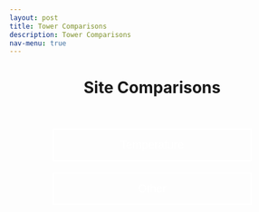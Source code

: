 ```yaml
---
layout: post
title: Tower Comparisons
description: Tower Comparisons
nav-menu: true
---
```



<script>
window.onload = function() {
  var coll = document.getElementsByClassName("collapsible");
  var i;

  for (i = 0; i < coll.length; i++) {
    coll[i].addEventListener("click", function() {
      this.classList.toggle("active");
      var content = this.nextElementSibling;
      if (content.style.display === "block") {
        content.style.display = "none";
      } else {
        content.style.display = "block";
      }
    });
  }
}
</script>


<html>
<head>
  <style>
    .grid-container {
      display: grid;
      grid-template-columns: repeat(auto-fit, minmax(250px, 1fr)); /* Make the grid responsive */
      grid-gap: 1em;
    }

    .grid-item {
      position: relative;
      padding-top: 100%; /* Maintain the aspect ratio */
      overflow: hidden;
      border: none; /* Ensure no borders are added to the grid item */
    }

    .grid-item a {
      position: absolute;
      top: 0;
      left: 0;
      right: 0;
      bottom: 0;
      text-decoration: none;
      color: white;
      display: flex;
      align-items: center;
      justify-content: center;
      background: rgba(0,0,0,0.7); /* Add a semi-transparent overlay */
      border: none; /* Ensure no borders are added to the link */
    }

    .grid-item img {
      position: absolute;
      top: 0;
      left: 0;
      width: 100%;
      height: 100%;
      object-fit: cover;
      border: none; /* Ensure no borders are added to the image */
      outline: none; /* Ensure no outlines are added to the image */
    }

    .grid-item span {
      font-size: 2rem; /* Adjust the font size */
      text-shadow: 2px 2px 4px rgba(0,0,0,0.5); /* Add a text shadow for better visibility */
      z-index: 2;
      font-weight: bold; /* Make the text bolder */
    }

    /* Larger and bolder text for desktop */
    @media (min-width: 768px) {
      .grid-item span {
        font-size: 3rem;
        font-weight: 900;
      }
      .collapsible {
    background-color: transparent;
    color: white;
    text-align: center;
    padding: 15px;
    border: 2px solid white;
    font-size: 20px;
    display: flex; /* Change from block to flex */
    justify-content: center; /* Center content horizontally */
    align-items: center; /* Center content vertically */
    margin: 20px auto;
    cursor: pointer;
    transition: background-color 0.5s, color 0.5s, border-color 0.5s; /* Added transition for border color */
    width: 70%; /* Adjust as needed */
    }
    .collapsible:hover {
    color: gray;
    border-color: gray; /* Border color changes to gray on hover */
    }

    /* This is for hiding and showing the content when the button is clicked */
    .content {
    display: none;
    }
  </style>
</head>
<body>

<header>
    <h1 style="text-align:center;">Site Comparisons</h1>
</header>


<button class="collapsible">Temperature</button>
<div class="content">
<h1>Daily Plots</h1>

<h2>Today Plots</h2>
<div class="grid-container">
  <div class="grid-item">
    <img src="../daily_plots/fluxtower1_T_tmpr_rh_mean_today.png" alt="Flux Tower 1">
  </div>
  <div class="grid-item">
    <img src="../daily_plots/fluxtower2_T_tmpr_rh_mean_today.png" alt="Flux Tower 2">
  </div>
  <div class="grid-item">
    <img src="../daily_plots/fluxtower3_T_tmpr_rh_mean_today.png" alt="Flux Tower 3">
  </div>
  <div class="grid-item">
    <img src="../daily_plots/fluxtower4_T_tmpr_rh_mean_today.png" alt="Flux Tower 4">
  </div>
</div>

<h2>Yesterday Plots</h2>
<div class="grid-container">
  <div class="grid-item">
    <img src="../daily_plots/fluxtower1_T_tmpr_rh_mean_yesterday.png" alt="Flux Tower 1">
  </div>
  <div class="grid-item">
    <img src="../daily_plots/fluxtower2_T_tmpr_rh_mean_yesterday.png" alt="Flux Tower 2">
  </div>
  <div class="grid-item">
    <img src="../daily_plots/fluxtower3_T_tmpr_rh_mean_yesterday.png" alt="Flux Tower 3">
  </div>
  <div class="grid-item">
    <img src="../daily_plots/fluxtower4_T_tmpr_rh_mean_yesterday.png" alt="Flux Tower 4">
  </div>
</div>

<h1>Long Term Data</h1>
  
<div class="container">
  <div class="html-object">
    <!-- Here's where you add the iframe to embed the Plotly graph -->
    <iframe width="100%" height="800" frameborder="0" scrolling="no" src="longterm_plots/longterm_plotly_fluxtower1.html">
    </iframe>
  </div>
</div>
<h4><i>*Click your variable of interest</i></h4>

</div> <!-- End of content div -->

<!-- New collapsible button for Other -->

<button class="collapsible">Other</button>
<div class="content">
<h2>Today Plots</h2>
<div class="grid-container">
  <!-- Replace with your specific image paths -->
  <!-- TODO: Insert image paths -->
</div>

<h2>Yesterday Plots</h2>
<div class="grid-container">
  <!-- Replace with your specific image paths -->
  <!-- TODO: Insert image paths -->
</div>

<h1>Long Term Data</h1>

<div class="container">
  <div class="html-object">
    <!-- Here's where you add the iframe to embed the Plotly graph -->
    <iframe width="100%" height="800" frameborder="0" scrolling="no" src="longterm_plots/longterm_plotly_fluxtower1.html">
    </iframe>
  </div>
</div>
<h4><i>*Click your variable of interest</i></h4>
</div> 
